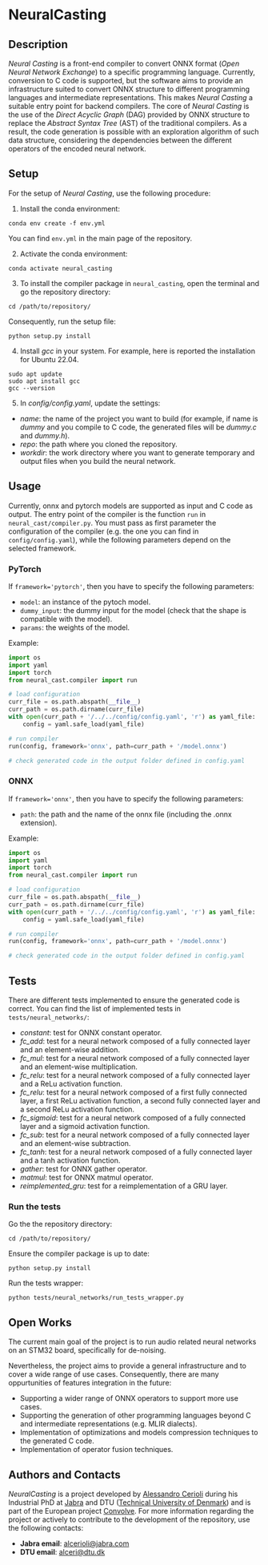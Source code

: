 # NeuralCasting

## Description

*Neural Casting* is a front-end compiler to convert ONNX format (*Open Neural Network Exchange*) to a specific programming language. Currently, conversion to C code is supported, but the software aims to provide an infrastructure suited to convert ONNX structure to different programming languages and intermediate representations. This makes *Neural Casting* a suitable entry point for backend compilers.
The core of *Neural Casting* is the use of the *Direct Acyclic Graph* (DAG) provided by ONNX structure to replace the *Abstract Syntax Tree* (AST) of the traditional compilers. As a result, the code generation is possible with an exploration algorithm of such data structure, considering the dependencies between the different operators of the encoded neural network.  

## Setup

For the setup of *Neural Casting*, use the following procedure:

1. Install the conda environment:

```shell
conda env create -f env.yml
```

You can find `env.yml` in the main page of the repository.

2. Activate the conda environment:

```shell
conda activate neural_casting
```

3. To install the compiler package in `neural_casting`, open the terminal and go the repository directory:

```shell
cd /path/to/repository/
```

Consequently, run the setup file:

```shell
python setup.py install
```

4. Install *gcc* in your system. For example, here is reported the installation for Ubuntu 22.04.

```shell
sudo apt update
sudo apt install gcc
gcc --version
```

5. In *config/config.yaml*, update the settings:

- *name*: the name of the project you want to build (for example, if name is *dummy* and you compile to C code, the generated files will be *dummy.c* and *dummy.h*).
- *repo*: the path where you cloned the repository.
- *workdir*: the work directory where you want to generate temporary and output files when you build the neural network.

## Usage

Currently, onnx and pytorch models are supported as input and C code as output. The entry point of the compiler is the function `run` in `neural_cast/compiler.py`.
You must pass as first parameter the configuration of the compiler (e.g. the one you can find in `config/config.yaml`), while the following parameters depend on the selected framework.

### PyTorch

If `framework='pytorch'`, then you have to specify the following parameters:
- `model`: an instance of the pytoch model.
- `dummy_input`: the dummy input for the model (check that the shape is compatible with the model).
- `params`: the weights of the model.

Example:

```python
import os
import yaml
import torch
from neural_cast.compiler import run

# load configuration
curr_file = os.path.abspath(__file__)
curr_path = os.path.dirname(curr_file)   
with open(curr_path + '/../../config/config.yaml', 'r') as yaml_file:
    config = yaml.safe_load(yaml_file)

# run compiler
run(config, framework='onnx', path=curr_path + '/model.onnx')

# check generated code in the output folder defined in config.yaml
```

### ONNX

If `framework='onnx'`, then you have to specify the following parameters:
- `path`: the path and the name of the onnx file (including the .onnx extension).

Example:

```python
import os
import yaml
import torch
from neural_cast.compiler import run

# load configuration
curr_file = os.path.abspath(__file__)
curr_path = os.path.dirname(curr_file)   
with open(curr_path + '/../../config/config.yaml', 'r') as yaml_file:
    config = yaml.safe_load(yaml_file)

# run compiler
run(config, framework='onnx', path=curr_path + '/model.onnx')

# check generated code in the output folder defined in config.yaml
```

## Tests

There are different tests implemented to ensure the generated code is correct. You can find the list of implemented tests in `tests/neural_networks/`:

- *constant*: test for ONNX constant operator.
- *fc_add*: test for a neural network composed of a fully connected layer and an element-wise addition.
- *fc_mul*: test for a neural network composed of a fully connected layer and an element-wise multiplication.
- *fc_relu*: test for a neural network composed of a fully connected layer and a ReLu activation function.
- *fc_relu*: test for a neural network composed of a first fully connected layer, a first ReLu activation function, a second fully connected layer and a second ReLu activation function.
- *fc_sigmoid*: test for a neural network composed of a fully connected layer and a sigmoid activation function.
- *fc_sub*: test for a neural network composed of a fully connected layer and an element-wise subtraction.
- *fc_tanh*: test for a neural network composed of a fully connected layer and a tanh activation function.
- *gather*: test for ONNX gather operator.
- *matmul*: test for ONNX matmul operator.
- *reimplemented_gru*: test for a reimplementation of a GRU layer.

### Run the tests

Go the the repository directory:

```shell
cd /path/to/repository/
```

Ensure the compiler package is up to date:

```shell
python setup.py install
```

Run the tests wrapper:

```shell
python tests/neural_networks/run_tests_wrapper.py
``` 

## Open Works

The current main goal of the project is to run audio related neural networks on an STM32 board, specifically for de-noising.

Nevertheless, the project aims to provide a general infrastructure and to cover a wide range of use cases. Consequently, there are many oppurtunities of features integration in the future:

- Supporting a wider range of ONNX operators to support more use cases.
- Supporting the generation of other programming languages beyond C and intermediate representations (e.g. MLIR dialects).
- Implementation of optimizations and models compression techniques to the generated C code.
- Implementation of operator fusion techniques.

## Authors and Contacts

*NeuralCasting* is a project developed by [Alessandro Cerioli](https://dk.linkedin.com/in/alessandro-cerioli-26237231) during his Industrial PhD at [Jabra](https://www.jabra.dk/) and DTU ([Technical University of Denmark](https://www.dtu.dk/english/)) and is part of the European project [Convolve](https://convolve.eu/). For more information regarding the project or actively to contribute to the development of the repository, use the following contacts:

- **Jabra email**: alcerioli@jabra.com
- **DTU email**: alceri@dtu.dk